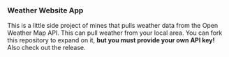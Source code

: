 ### Weather Website App

This is a little side project of mines that pulls weather data from the Open Weather Map API. This can pull weather from your local area. You can fork this repository to expand on it, **but you must provide your own API key!** Also check out the release.
